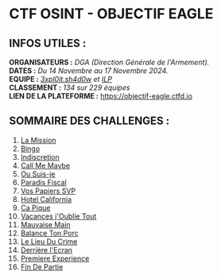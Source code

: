# CTF OSINT - OBJECTIF EAGLE

## INFOS UTILES :

**ORGANISATEURS :** *DGA (Direction Générale de l'Armement).*  
**DATES :** *Du 14 Novembre au 17 Novembre 2024.*  
**EQUIPE :** *[3xpl0it.sh4d0w](https://github.com/3xpl0it-sh4d0w) et [ILP](https://github.com/ILPlais)*  
**CLASSEMENT :** *134 sur 229 équipes*  
**LIEN DE LA PLATEFORME :** https://objectif-eagle.ctfd.io

## SOMMAIRE DES CHALLENGES :

1. [La Mission](./Challenges/01_La_Mission/)
2. [Bingo](./Challenges/02_Bingo/)
3. [Indiscretion](./Challenges/03_Indiscretion/)
4. [Call Me Maybe](./Challenges/04_Call_Me_Maybe/)
5. [Ou Suis-je](./Challenges/05_Ou_Suis_Je/)
6. [Paradis Fiscal](./Challenges/06_Paradis_Fiscal/)
7. [Vos Papiers SVP](./Challenges/07_Vos_Papier_Svp/)
8. [Hotel California](./Challenges/08_Hotel_California/)
9. [Ca Pique](./Challenges/09_Ca_Pique/)
10. [Vacances j'Oublie Tout](./Challenges/10_Vacances_J_Oublie_Tout/)
11. [Mauvaise Main](./Challenges/11_Mauvaise_Main/)
12. [Balance Ton Porc](./Challenges/12_Balance_Ton_Porc/)
13. [Le Lieu Du Crime](./Challenges/13_Le_Lieu_Du_Crime)
14. [Derrière l'Ecran](./Challenges/14_Derriere_L_Ecran)
15. [Premiere Experience](./Challenges/15_Premiere_Experience)
16. [Fin De Partie](./Challenges/16_Fin_De_Partie)
